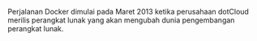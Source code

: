 Perjalanan Docker dimulai pada Maret 2013 ketika perusahaan dotCloud merilis perangkat lunak yang akan mengubah dunia pengembangan perangkat lunak.